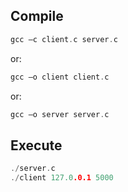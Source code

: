 
## Compile

```c
gcc –c client.c server.c
```
or:
```c
gcc –o client client.c
```
or:
```c
gcc –o server server.c
```

## Execute

```c
./server.c 
./client 127.0.0.1 5000
```

